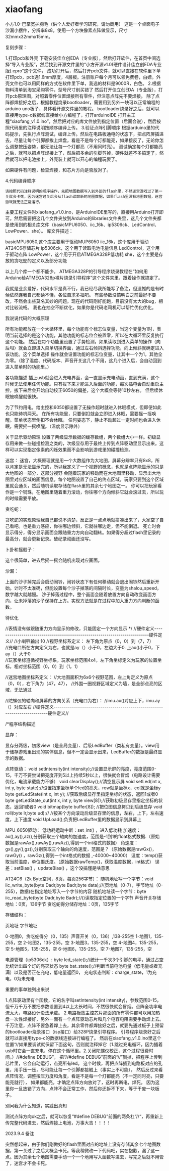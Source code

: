 # xiaofang
小方1.0-巴掌宽护胸毛（供个人爱好者学习研究，请勿商用）
这是一个桌面电子沙漏小摆件，分辨率8x8，使用一个方块像素点阵做显示，尺寸32mmx32mmx15mm。


复刻步骤：

1.打印pcb和外壳
  下载安装佳立创EDA（专业版），然后打开软件，在首页中间选择“导入专业版”，然后找到开源文件里的“小方开源v1.0(硬件设计佳立创EDA专业版).epro”这个文件，
  成功打开后，然后打开pcb文件，就可以直接在软件里下单打印pcb，pcb选1.6mm厚度，4层板。注册账户每个月可以领免费卷，白嫖。外壳文件也可以用同样的方式在软件里下单，我选的材料是9000R，白色。
2.根据物料清单到淘宝采购零件，型号尺寸别买错了
  然后打开佳立创EDA（专业版），打开pcb原理图，对照着零件位置焊接所有零件，但注意点阵先不要焊接。
  除了点阵都焊接好之后，根据教程烧录bootloader，需要用到另外一块可以正常编程的arduino uno板子，具体看开源文件里的教程。
  bootloader烧录好之后，就可以直接用type-c数据线直接给小方编程了，打开arduinoIDE 打开主工程“xiaofang_v1.0.ino”，然后把对应的库文件放到指定位置（后面会说），然后按照代码里的注释说明按顺序编译上传。
3.验证点阵引脚顺序
  根据arduino里的代码提示，先执行点阵测试，编译上传。然后在电路板通电的状态下，把点阵屏插进去，尽量让每个引脚都挨上焊盘，看是不是每个灯都能亮，如果接反了，无论你怎么调整按压姿势，都无法让每一个灯都亮（不用同时亮）。
  测试确定每个灯都能亮之后，就可以把点阵焊接上了，然后把多余的引脚剪掉，硬件就差不多搞定了，然后就可以把电池接上，外壳装上就可以开心的编程玩耍了。

如果硬件有问题，检查焊接，和芯片方向是否放对了。

4.代码编译顺序

	请按照代码注释说明的顺序操作，先把地图数据写入到外部的flash里，不然迷宫游戏过了第一关就会卡死，因为迷宫过关后会从flash读取新的地图数据，如果flash里没有地图数据，迷宫游戏就无法正常运行。

  
主要工程文件时xiaofang_v1.0.ino，是ArduinoIDE里写的，直接用Arduino打开即可。然后需要把这几个文件夹放到Arduino的libraries文件夹里，这几个文件夹都是使用到的相关库文件（basicMPU6050、iic_16k、ip5306ck、LedControl、LowPower、she）。
库文件描述：

basicMPU6050,这个库主要用于驱动MUP6050
iic_16k，这个库用于驱动AT24C6存储芯片
ip5306ck，这个用于读取电池电量信息
LedControl，这个用于驱动点阵
LowPower，这个用于开启ATMEGA328P低功耗
she，这个主要是存放的贪吃蛇的定义以及部分功能

以上几个库一个都不能少。
ATMEGA328P的引导程序烧录教程在“如何用Arduino给ATMEGA328p裸片烧录引导程序”这个文件夹里，跟着操作就搞定了。


我就是业余爱好，代码水平是真不行，我已经尽我所能写了备注，但遗憾的是有时候依然连我自己都读不懂，各位自求多福吧。
有些参数没搞明白之前最好不要改，不然会出些莫名其妙的问题。现在的代码刚好能跑，目前没有太大的bug，相对比较流畅。
我也在抽空不断优化，如果你是代码老司机可以帮忙优化优化。

我说说代码的大概原理

所有功能都放在一个大循环里，每个功能有个标志位变量，当这个变量为1时，表明当前选择的是这个功能，其他功能的标志位会被置零，所以在大循环里反复执行这个功能。
然后在每个功能里设置了手势检测，如果读取到进入菜单的操作（向后甩）就会立即进入菜单切换界面，通过左右倾斜选择功能，向上倾斜就确定进入该功能。这个菜单选择
操作就会设置功能的标志位变量，让其中一个为1，其他全为零。（除了温度、代码版本、声音开关这几个不用，这几个进入后，会自动回到进入菜单时的功能里。）


各功能描述
插上usb就会进入充电界面，会一直显示充电动画，直到充满，这个时候无法使用任何功能。只有拔下来才能进入后面的功能，每次插电会自动重启主控，拔下来后会开始自动校正6050的偏差，这个大概会等待10秒左右。
但后续休眠被唤醒就很快。


为了节约用电，给主控和6050都设置了无操作超时就进入休眠模式，但即便如此也只能待机两天。
在所有功能里，只要倒扣就会立即进入休眠，需要摇一摇唤醒。菜单状态里倒扣不会休眠。
任何姿态下，静止不动超过一定时间也会进入休眠，需要摇一摇唤醒。（温度显示除外）

关于显示驱动原理
设置了两级显示数据的缓存数组，两个数组大小一样。初级显存用来做一些碰撞检测之类的，次级显存用于最终上传到点阵驱动里显示出来。这样可以实现指定像素的闪烁效果而不会影响到游戏里的碰撞检测。


迷宫：
迷宫，大概原理就是用一个大数组作为大地图，屏幕分辨率只有8x8，所以肯定是无法显示完的，所以我定义了一个视野的概念，也就是点阵能显示的只是大地图的一部分，这部分视野
会随着玩家的移动而在大地图里移动，显示出大地图里对应区域的画面信息。每个地图设置了自己的终点区域，玩家只要到这个区域里就会通关，然后随机读取存储在flash里的其余七个地图之一。
你可以把玩家看作是一个钢珠，在地图里随着重力滚动，你往哪个方向倾斜它就会滚过去，所以玩的时候需要平放。

贪吃蛇：

贪吃蛇的实现原理我自己都说不清楚，反正是一点点地就拼凑出来了，大家空了自己看吧。也是重力感应，你往哪边倾斜，它就往哪边走，但不能倒退。
死亡时会显示得分，得分显示画面会跟随重力方向自动翻转。如果得分超过flash里记录的最高分，就会更新记录。破纪录动画还没写。

卜卦和摇骰子：

这个很简单，进去后摇一摇会随机出现对应画面。

沙漏：

上面的沙子掉完后会启动闹铃，闹铃状态下有任何移动就会退出闹铃然后重新开始。计时不太准确，但能设置每个沙子掉落的间隔时长，变量为shalou_speed，数字越大就越慢。
沙子掉落过程中，整个画面会随着放置方向自动改变画面方向，让未掉落的沙子保持在上方。实现方法就是在过程中加入重力方向判断的函数。



待优化

//表情没有做跟随重力方向显示的修改，只能固定一个方向显示
*/
//硬件定义---------------------------------------------------------------------------硬件定义//
//小喇叭输出 10 
//视野坐标系定义： 左下角为原点（0，0）到（7，7）                                            
//充电口所在方向定义为右，也就是ay（）小于0，左边大于0. 上ax()小于0，下ay（）大于0   
//玩家坐标遵循视野坐标系，玩家坐标范围4x4，左下角坐标定义为玩家的位置坐标，相对坐标范围（0，0）到（1，1）

//迷宫地图坐标系定义：
//大地图面积为6x6个视野范围，左上角定义为原点（0，0），右下角为（47，47），
//外围一圈视野区域定义为墙，是全部点亮的区域，无法通过

//陀螺仪的轴向和屏幕的方向关系（充电口为右）：
//imu.ax()对应上下，imu.ay（）对应左右
//硬件定义---------------------------------------------------------------------------硬件定义//



/*程序结构描述

显存：

显存分两级，初级view（是全局变量）、后级LedBuffer（类私有变量）。view用于储存游戏里出现的实体信息，但不一定会显示出来，LedBuffer的数据是最终显示的数据。

点阵驱动：
void setIntensity(int intensity);//设置显示屏的亮度，亮度范围0-15，千万不要尝试把亮度开到5以上持续5秒以上，很快就会冒烟（电路设计需要优化，电流承载能力不够）
void clearDisplay();//清空显示屏
void setLed(int x, int y, byte state);//设置指定坐标单个led的亮灭，row就是坐标x，col就是坐标y
byte getLedState(int x, int y);	//获取后级显存里指定坐标的状态，返回1或者0
byte getLedState_out(int x, int y, byte view[8]);//获取初级显存里指定坐标的状态，返回1或者0
void bitmap(byte buffer[8]);	//把位图信息拷贝到后级显存
void roll(byte lr,byte ud);//	//按某个方向滚动后级显存里的信息，左右，上下，左右速度，上下速度
void UpLoad();负责把LedBuffer里的数据显示到屏幕上



MPU_6050驱动：
低功耗运动中断：set_int() ，进入低功耗
加速度：ax(),ay(),az(),分别获取三个轴向的加速度，范围是-1到1的float格式数据.（原始数据是rawAx(),rawAy(),rawAz(),得到一个int格式的数据）
角速度：gx(),gy(),gz(),分别获取三个轴向的角速度，范围是？（原始数据是rawGx()，rawGy() ，rawGz(),得到一个int格式的数据 ,-40000~40000）
温度：temp()获取当前温度，单位摄氏度。（原始数据rawTemp()，获取温度数据，int格式）
误差：setBias() ，updateBias() ，这个没搞懂是啥意思


AT24C6（2k Byte空间，8页，每页256字节）：
随机地址写一个字节：void iic_write_byte(byte Dadr,byte Badr,byte data);//(页地址（0-7），字节地址（0-255），数据)在指定地址写入一个字节的内容
随机地址读一个字节：byte iic_read_byte(byte Dadr,byte Badr);//()读取指定位置的一个字节
声音开关存储地址：0页，136字节
贪吃蛇得分储存地址：0页，135字节

存储结构：


页地址   字节地址

0-地图0，贪吃蛇得分（0，135）声音开关（0，136）,138-255空
1-地图1，135-255，空
2-地图2，135-255，空
3-地图3，135-255，空
4-地图4，135-255，空
5-地图5，135-255，空
6-地图6，135-255，空
7-地图7，135-255，空


电源管理（ip5306ck）:
byte led_state();//统计一千次3个引脚的电平，通过占空比统计出四个灯的亮灭状态
byte bat_state();//判断当前电池电量（低电量或者充满）以及是否正在充电，低电量返回0，
充电状态判断：charge_state，1为充电，0为未充电



重要的事单独列出来说

1.点阵驱动里有个函数，它的名字叫setIntensity(int intensity)，参数范围0-15，但千万千万不要把参数设置到4以上太长时间，不然很快就会冒烟。点阵全功率电流太大，电路设计没法承载。
2.电路板放主控芯片那面的所有零件都可以用加热盘一次性焊接好，另外一面有一个点阵驱动芯片和几个电容电阻需要手动焊上去。
千万注意，点阵不要急着焊上去，其余零件都焊接好之后，就要先通过板子上预留的bootloader烧录接口（isp接口）给328P烧录引导程序。
引导程序烧录好之后就可以直接用type-c的数据线连接进行编程了。
然后在xiaofang_v1.0.ino里这个位置“//如果要调试就保留下面这句，否则就注释掉它（1.跳过充电循环，因为插着usb时它会一直充电，停在这个循环里。2.关闭陀螺仪校正，这个过程很费时间。）//#define DEBUG”，
把“//#define DEBUG”前面的“//”删掉，把程序上传到芯片里，它会自动运行，点亮所有led。
这个时候，再把点阵插到电路板对应的孔里，用手压一压，尽可能让每一个引脚都接触上（事实上不可能），
然后反过来看点阵情况，调整按压力度和角度，看是不是每一个灯都能亮（不一定同时亮，只要能亮就行），
如果都能亮，才确定点阵方向放对了，这时再断电，焊死。
因为这里你一旦放错了方向，点阵不会正常工作，然后你还拆不下来，等于干废一块板子。

别问我为什么知道，实践出真知

测试点阵方向ok之后，就可以恢复“#define DEBUG”前面的两条杠“//“，再重新上传完整代码进去，然后焊接上电池，万事大吉！！！！

2023.9.4  备注

突然想起来，由于你们刚做好的flash里面对应的地址上没有存储其余七个地图数据，第一关过了之后大概会卡死。等我稍微改一下代码吧，实在抱歉，漏了这一点。因为其余七个地图需要手动一个一个地用写入函数写进去，写完之后就不用管了，迷宫才不会卡死。
